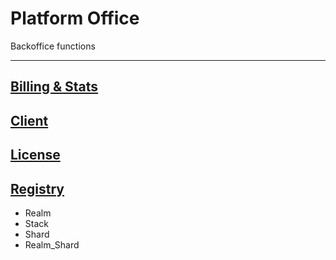 Platform Office
===============

Backoffice functions 

---

## [Billing & Stats](Billing_Stats/Readme.md)

## [Client](Client/Readme.md)

## [License](License/Readme.md)

## [Registry](Registry/Readme.md)

* Realm
* Stack
* Shard
* Realm_Shard
